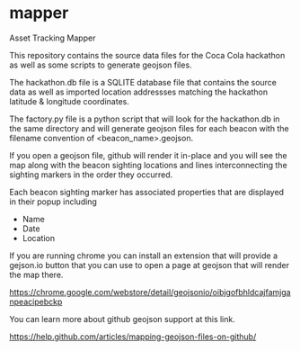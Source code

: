 mapper
======

Asset Tracking Mapper

This repository contains the source data files for the Coca Cola hackathon as well as some scripts to
generate geojson files.

The hackathon.db file is a SQLITE database file that contains the source data as well as imported
location addressses matching the hackathon latitude & longitude coordinates.

The factory.py file is a python script that will look for the hackathon.db in the same directory and will
generate geojson files for each beacon with the filename convention of <beacon_name>.geojson.

If you open a geojson file, github will render it in-place and you will see the map along with the beacon
sighting locations and lines interconnecting the sighting markers in the order they occurred.

Each beacon sighting marker has associated properties that are displayed in their popup including

- Name
- Date
- Location

If you are running chrome you can install an extension that will provide a gejson.io button that you can use
to open a page at geojson that will render the map there.

https://chrome.google.com/webstore/detail/geojsonio/oibjgofbhldcajfamjganpeacipebckp

You can learn more about github geojson support at this link.

https://help.github.com/articles/mapping-geojson-files-on-github/

